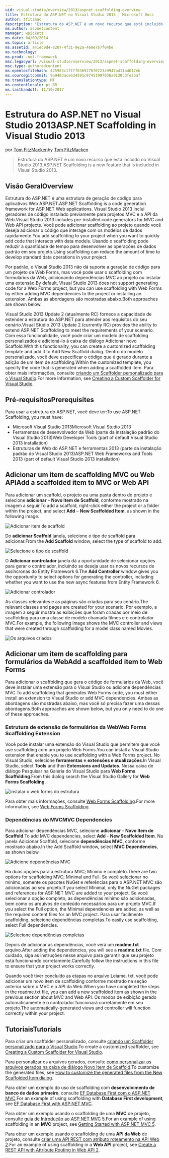 ```yaml
---
uid: visual-studio/overview/2013/aspnet-scaffolding-overview
title: Estrutura do ASP.NET no Visual Studio 2013 | Microsoft Docs
author: tfitzmac
description: "Estrutura do ASP.NET é um novo recurso que está incluído no Visual Studio 2013."
ms.author: aspnetcontent
manager: wpickett
ms.date: 04/09/2014
ms.topic: article
ms.assetid: a41ec9d4-8287-4f31-9e2a-460e7b7f04be
ms.technology: 
ms.prod: .net-framework
msc.legacyurl: /visual-studio/overview/2013/aspnet-scaffolding-overview
msc.type: authoredcontent
ms.openlocfilehash: 425983c1ffff6369276f0723a9947a411a4617eb
ms.sourcegitcommit: 9a9483aceb34591c97451997036a9120c3fe2baf
ms.translationtype: MT
ms.contentlocale: pt-BR
ms.lasthandoff: 11/10/2017
---
```

<a name="aspnet-scaffolding-in-visual-studio-2013"></a><span data-ttu-id="95072-103">Estrutura do ASP.NET no Visual Studio 2013</span><span class="sxs-lookup"><span data-stu-id="95072-103">ASP.NET Scaffolding in Visual Studio 2013</span></span>
====================
<span data-ttu-id="95072-104">por [Tom FitzMacken](https://github.com/tfitzmac)</span><span class="sxs-lookup"><span data-stu-id="95072-104">by [Tom FitzMacken](https://github.com/tfitzmac)</span></span>

> <span data-ttu-id="95072-105">Estrutura do ASP.NET é um novo recurso que está incluído no Visual Studio 2013.</span><span class="sxs-lookup"><span data-stu-id="95072-105">ASP.NET Scaffolding is a new feature that is included in Visual Studio 2013.</span></span>


## <a name="overview"></a><span data-ttu-id="95072-106">Visão Geral</span><span class="sxs-lookup"><span data-stu-id="95072-106">Overview</span></span>

<span data-ttu-id="95072-107">Estrutura do ASP.NET é uma estrutura de geração de código para aplicativos Web ASP.NET.</span><span class="sxs-lookup"><span data-stu-id="95072-107">ASP.NET Scaffolding is a code generation framework for ASP.NET Web applications.</span></span> <span data-ttu-id="95072-108">Visual Studio 2013 inclui geradores de código instalado previamente para projetos MVC e a API da Web.</span><span class="sxs-lookup"><span data-stu-id="95072-108">Visual Studio 2013 includes pre-installed code generators for MVC and Web API projects.</span></span> <span data-ttu-id="95072-109">Você pode adicionar scaffolding ao projeto quando você deseja adicionar o código que interage com os modelos de dados rapidamente.</span><span class="sxs-lookup"><span data-stu-id="95072-109">You add scaffolding to your project when you want to quickly add code that interacts with data models.</span></span> <span data-ttu-id="95072-110">Usando o scaffolding pode reduzir a quantidade de tempo para desenvolver as operações de dados padrão em seu projeto.</span><span class="sxs-lookup"><span data-stu-id="95072-110">Using scaffolding can reduce the amount of time to develop standard data operations in your project.</span></span>

<span data-ttu-id="95072-111">Por padrão, o Visual Studio 2013 não dá suporte a geração de código para um projeto de Web Forms, mas você pode usar o scaffolding com formulários da Web, adicionando dependências MVC ao projeto ou instalar uma extensão.</span><span class="sxs-lookup"><span data-stu-id="95072-111">By default, Visual Studio 2013 does not support generating code for a Web Forms project, but you can use scaffolding with Web Forms by either adding MVC dependencies to the project or installing an extension.</span></span> <span data-ttu-id="95072-112">Ambas as abordagens são mostradas abaixo.</span><span class="sxs-lookup"><span data-stu-id="95072-112">Both approaches are shown below.</span></span>

<span data-ttu-id="95072-113">Visual Studio 2013 Update 2 (atualmente RC) fornece a capacidade de estender a estrutura do ASP.NET para atender aos requisitos do seu cenário.</span><span class="sxs-lookup"><span data-stu-id="95072-113">Visual Studio 2013 Update 2 (currently RC) provides the ability to extend ASP.NET Scaffolding to meet the requirements of your scenario.</span></span> <span data-ttu-id="95072-114">Com essa funcionalidade, você pode criar um modelo de scaffolding personalizados e adicioná-lo à caixa de diálogo Adicionar novo Scaffold.</span><span class="sxs-lookup"><span data-stu-id="95072-114">With this functionality, you can create a customized scaffolding template and add it to Add New Scaffold dialog.</span></span> <span data-ttu-id="95072-115">Dentro do modelo personalizado, você deve especificar o código que é gerado durante a adição de um item de scaffolding.</span><span class="sxs-lookup"><span data-stu-id="95072-115">Within the customized template, you specify the code that is generated when adding a scaffolded item.</span></span> <span data-ttu-id="95072-116">Para obter mais informações, consulte [criando um Scaffolder personalizado para o Visual Studio](https://go.microsoft.com/fwlink/p/?LinkId=395029).</span><span class="sxs-lookup"><span data-stu-id="95072-116">For more information, see [Creating a Custom Scaffolder for Visual Studio](https://go.microsoft.com/fwlink/p/?LinkId=395029).</span></span>

## <a name="prerequisites"></a><span data-ttu-id="95072-117">Pré-requisitos</span><span class="sxs-lookup"><span data-stu-id="95072-117">Prerequisites</span></span>

<span data-ttu-id="95072-118">Para usar a estrutura do ASP.NET, você deve ter:</span><span class="sxs-lookup"><span data-stu-id="95072-118">To use ASP.NET Scaffolding, you must have:</span></span>

- <span data-ttu-id="95072-119">Microsoft Visual Studio 2013</span><span class="sxs-lookup"><span data-stu-id="95072-119">Microsoft Visual Studio 2013</span></span>
- <span data-ttu-id="95072-120">Ferramentas de desenvolvedor da Web (parte da instalação padrão do Visual Studio 2013)</span><span class="sxs-lookup"><span data-stu-id="95072-120">Web Developer Tools (part of default Visual Studio 2013 installation)</span></span>
- <span data-ttu-id="95072-121">Estruturas de Web do ASP.NET e ferramentas 2013 (parte da instalação padrão do Visual Studio 2013)</span><span class="sxs-lookup"><span data-stu-id="95072-121">ASP.NET Web Frameworks and Tools 2013 (part of default Visual Studio 2013 installation)</span></span>

## <a name="add-a-scaffolded-item-to-mvc-or-web-api"></a><span data-ttu-id="95072-122">Adicionar um item de scaffolding MVC ou Web API</span><span class="sxs-lookup"><span data-stu-id="95072-122">Add a scaffolded item to MVC or Web API</span></span>

<span data-ttu-id="95072-123">Para adicionar um scaffold, o projeto ou uma pasta dentro do projeto e selecione **adicionar** – **Novo Item de Scaffold**, conforme mostrado na imagem a seguir.</span><span class="sxs-lookup"><span data-stu-id="95072-123">To add a scaffold, right-click either the project or a folder within the project, and select **Add** – **New Scaffolded Item**, as shown in the following image.</span></span>

![Adicionar item de scaffold](aspnet-scaffolding-overview/_static/image1.png)

<span data-ttu-id="95072-125">Do **adicionar Scaffold** janela, selecione o tipo de scaffold para adicionar.</span><span class="sxs-lookup"><span data-stu-id="95072-125">From the **Add Scaffold** window, select the type of scaffold to add.</span></span>

![Selecione o tipo de scaffold](aspnet-scaffolding-overview/_static/image2.png)

<span data-ttu-id="95072-127">O **Adicionar controlador** janela dá a oportunidade de selecionar opções para gerar o controlador, incluindo se deseja usar os novos recursos de assíncronas do Entity Framework 6.</span><span class="sxs-lookup"><span data-stu-id="95072-127">The **Add Controller** window gives you the opportunity to select options for generating the controller, including whether you want to use the new async features from Entity Framework 6.</span></span>

![Adicionar controlador](aspnet-scaffolding-overview/_static/image3.png)

<span data-ttu-id="95072-129">As classes relevantes e as páginas são criadas para seu cenário.</span><span class="sxs-lookup"><span data-stu-id="95072-129">The relevant classes and pages are created for your scenario.</span></span> <span data-ttu-id="95072-130">Por exemplo, a imagem a seguir mostra as exibições que foram criadas por meio de scaffolding para uma classe de modelo chamada filmes e o controlador MVC.</span><span class="sxs-lookup"><span data-stu-id="95072-130">For example, the following image shows the MVC controller and views that were created through scaffolding for a model class named Movies.</span></span>

![Os arquivos criados](aspnet-scaffolding-overview/_static/image4.png)

## <a name="add-a-scaffolded-item-to-web-forms"></a><span data-ttu-id="95072-132">Adicionar um item de scaffolding para formulários da Web</span><span class="sxs-lookup"><span data-stu-id="95072-132">Add a scaffolded item to Web Forms</span></span>

<span data-ttu-id="95072-133">Para adicionar o scaffolding que gera o código de formulários da Web, você deve instalar uma extensão para o Visual Studio ou adicione dependências MVC.</span><span class="sxs-lookup"><span data-stu-id="95072-133">To add scaffolding that generates Web Forms code, you must either install an extension to Visual Studio or add MVC dependencies.</span></span> <span data-ttu-id="95072-134">Ambas as abordagens são mostradas abaixo, mas você só precisa fazer uma dessas abordagens.</span><span class="sxs-lookup"><span data-stu-id="95072-134">Both approaches are shown below, but you only need to do one of these approaches.</span></span>

### <a name="web-forms-scaffolding-extension"></a><span data-ttu-id="95072-135">Estrutura de extensão de formulários da Web</span><span class="sxs-lookup"><span data-stu-id="95072-135">Web Forms Scaffolding Extension</span></span>

<span data-ttu-id="95072-136">Você pode instalar uma extensão do Visual Studio que permitem que você use scaffolding com um projeto Web Forms.</span><span class="sxs-lookup"><span data-stu-id="95072-136">You can install a Visual Studio extension that enable you to use scaffolding with a Web Forms project.</span></span> <span data-ttu-id="95072-137">No Visual Studio, selecione **ferramentas** e **extensões e atualizações**.</span><span class="sxs-lookup"><span data-stu-id="95072-137">In Visual Studio, select **Tools** and then **Extensions and Updates**.</span></span> <span data-ttu-id="95072-138">Nessa caixa de diálogo Pesquisar na Galeria do Visual Studio para **Web Forms Scaffolding**.</span><span class="sxs-lookup"><span data-stu-id="95072-138">From this dialog search the Visual Studio Gallery for **Web Forms Scaffolding**.</span></span>

![instalar o web forms do estrutura](aspnet-scaffolding-overview/_static/image5.png)

<span data-ttu-id="95072-140">Para obter mais informações, consulte [Web Forms Scaffolding](https://go.microsoft.com/fwlink/p/?LinkId=396478).</span><span class="sxs-lookup"><span data-stu-id="95072-140">For more information, see [Web Forms Scaffolding](https://go.microsoft.com/fwlink/p/?LinkId=396478).</span></span>

### <a name="mvc-dependencies"></a><span data-ttu-id="95072-141">Dependências do MVC</span><span class="sxs-lookup"><span data-stu-id="95072-141">MVC Dependencies</span></span>

<span data-ttu-id="95072-142">Para adicionar dependências MVC, selecione **adicionar** - **Novo Item de Scaffold**.</span><span class="sxs-lookup"><span data-stu-id="95072-142">To add MVC dependencies, select **Add** - **New Scaffolded Item**.</span></span> <span data-ttu-id="95072-143">Na janela Adicionar Scaffold, selecione **dependências MVC**, conforme mostrado abaixo.</span><span class="sxs-lookup"><span data-stu-id="95072-143">In the Add Scaffold window, select **MVC Dependencies**, as shown below.</span></span>

![Adicione dependências MVC](aspnet-scaffolding-overview/_static/image6.png)

<span data-ttu-id="95072-145">Há duas opções para a estrutura MVC; Mínimo e completo.</span><span class="sxs-lookup"><span data-stu-id="95072-145">There are two options for scaffolding MVC; Minimal and Full.</span></span> <span data-ttu-id="95072-146">Se você selecionar no mínimo, somente os pacotes NuGet e referências para o ASP.NET MVC são adicionadas ao seu projeto.</span><span class="sxs-lookup"><span data-stu-id="95072-146">If you select Minimal, only the NuGet packages and references for ASP.NET MVC are added to your project.</span></span> <span data-ttu-id="95072-147">Se você selecionar a opção completo, as dependências mínimo são adicionadas, bem como os arquivos de conteúdo necessários para um projeto MVC.</span><span class="sxs-lookup"><span data-stu-id="95072-147">If you select the Full option, the Minimal dependencies are added, as well as the required content files for an MVC project.</span></span> <span data-ttu-id="95072-148">Para usar facilmente scaffolding, selecione dependências completas.</span><span class="sxs-lookup"><span data-stu-id="95072-148">To easily use scaffolding, select Full dependencies.</span></span>

![Selecione dependências completas](aspnet-scaffolding-overview/_static/image7.png)

<span data-ttu-id="95072-150">Depois de adicionar as dependências, você verá um **readme.txt** arquivo.</span><span class="sxs-lookup"><span data-stu-id="95072-150">After adding the dependencies, you will see a **readme.txt** file.</span></span> <span data-ttu-id="95072-151">Com cuidado, siga as instruções nesse arquivo para garantir que seu projeto está funcionando corretamente.</span><span class="sxs-lookup"><span data-stu-id="95072-151">Carefully follow the instructions in this file to ensure that your project works correctly.</span></span>

<span data-ttu-id="95072-152">Quando você tiver concluído as etapas no arquivo Leiame. txt, você pode adicionar um novo item de scaffolding conforme mostrado na seção anterior sobre o MVC e a API da Web.</span><span class="sxs-lookup"><span data-stu-id="95072-152">When you have completed the steps in the readme.txt file, you can add a new scaffolded item as shown in the previous section about MVC and Web API.</span></span> <span data-ttu-id="95072-153">Os modos de exibição gerado automaticamente e o controlador funcionará corretamente em seu projeto.</span><span class="sxs-lookup"><span data-stu-id="95072-153">The automatically-generated views and controller will function correctly within your project.</span></span>

## <a name="tutorials"></a><span data-ttu-id="95072-154">Tutoriais</span><span class="sxs-lookup"><span data-stu-id="95072-154">Tutorials</span></span>

<span data-ttu-id="95072-155">Para criar um scaffolder personalizado, consulte [criando um Scaffolder personalizado para o Visual Studio](https://go.microsoft.com/fwlink/p/?LinkId=395029).</span><span class="sxs-lookup"><span data-stu-id="95072-155">To create a customized scaffolder, see [Creating a Custom Scaffolder for Visual Studio](https://go.microsoft.com/fwlink/p/?LinkId=395029).</span></span>

<span data-ttu-id="95072-156">Para personalizar os arquivos gerados, consulte [como personalizar os arquivos gerados na caixa de diálogo Novo Item de Scaffold](https://blogs.msdn.com/b/webdev/archive/2013/12/26/how-to-customize-the-generated-files-from-the-new-scaffolded-item-dialog.aspx).</span><span class="sxs-lookup"><span data-stu-id="95072-156">To customize the generated files, see [How to customize the generated files from the New Scaffolded Item dialog](https://blogs.msdn.com/b/webdev/archive/2013/12/26/how-to-customize-the-generated-files-from-the-new-scaffolded-item-dialog.aspx).</span></span>

<span data-ttu-id="95072-157">Para obter um exemplo do uso de scaffolding com **desenvolvimento de banco de dados primeiro**, consulte [EF Database First com o ASP.NET MVC](../../../mvc/overview/getting-started/database-first-development/setting-up-database.md).</span><span class="sxs-lookup"><span data-stu-id="95072-157">For an example of using scaffolding with **Database First development**, see [EF Database First with ASP.NET MVC](../../../mvc/overview/getting-started/database-first-development/setting-up-database.md).</span></span>

<span data-ttu-id="95072-158">Para obter um exemplo usando o scaffolding de uma **MVC** de projeto, consulte [guia de Introdução ao ASP.NET MVC 5](../../../mvc/overview/getting-started/introduction/getting-started.md).</span><span class="sxs-lookup"><span data-stu-id="95072-158">For an example of using scaffolding in an **MVC** project, see [Getting Started with ASP.NET MVC 5](../../../mvc/overview/getting-started/introduction/getting-started.md).</span></span>

<span data-ttu-id="95072-159">Para obter um exemplo usando o scaffolding de uma **API da Web** de projeto, consulte [criar uma API REST com atributo roteamento na API Web 2](../../../web-api/overview/web-api-routing-and-actions/create-a-rest-api-with-attribute-routing.md).</span><span class="sxs-lookup"><span data-stu-id="95072-159">For an example of using scaffolding in a **Web API** project, see [Create a REST API with Attribute Routing in Web API 2](../../../web-api/overview/web-api-routing-and-actions/create-a-rest-api-with-attribute-routing.md).</span></span>

